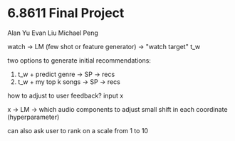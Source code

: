 # 6.8611 Final Project

Alan Yu Evan Liu Michael Peng

watch -> LM (few shot or feature generator) -> "watch target" t_w

two options to generate initial recommendations:

1. t_w + predict genre -> SP -> recs
2. t_w + my top k songs -> SP -> recs

how to adjust to user feedback? input x

x -> LM -> which audio components to adjust
small shift in each coordinate (hyperparameter)

can also ask user to rank on a scale from 1 to 10
